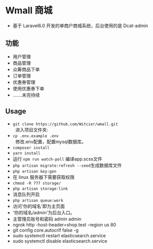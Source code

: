 # Wmall 商城

* 基于 Laravel6.0 开发的单商户商城系统，后台使用的是 Dcat-admin  

## 功能
* 用户管理
* 商品管理
* 众筹商品下单
* 订单管理
* 优惠券管理
* 使用优惠券下单
* .......未完待续  

## Usage
* `git clone https://github.com/Witcier/wmall.git`  
&nbsp;&nbsp;进入项目文件夹:  
* `cp .env.example .env`  
&nbsp;&nbsp;修改.env配置，配置mysql数据库。  
* `composer install`  
* `yarn install`
* 运行 `npm run watch-poll` 编译app.scss文件
* `php artisan migrate:refresh --seed`生成数据库文件    
* `php artisan key:gen`
* 在 linux 服务器下需要获取权限
* `chmod -R 777 storage/`
* `php artisan storage:link`
* 消息队列开启
* `php artisan queue:work`
* 访问'你的域名'即为主页面  
* '你的域名/admin'为后台入口。
* 主管理员账号和密码 admin admin
* ngrok http -host-header=shop.test -region us 80
* git config core.autocrlf false -g
* sudo systemctl restart elasticsearch.service
* sudo systemctl disable elasticsearch.service




